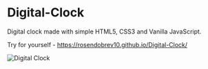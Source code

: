 # Digital-Clock

Digital clock made with simple HTML5, CSS3 and Vanilla JavaScript.

Try for yourself - https://rosendobrev10.github.io/Digital-Clock/

![Digital Clock](https://user-images.githubusercontent.com/104829819/200540826-49b10414-5cd8-4a6e-9197-1744713241c5.png)
